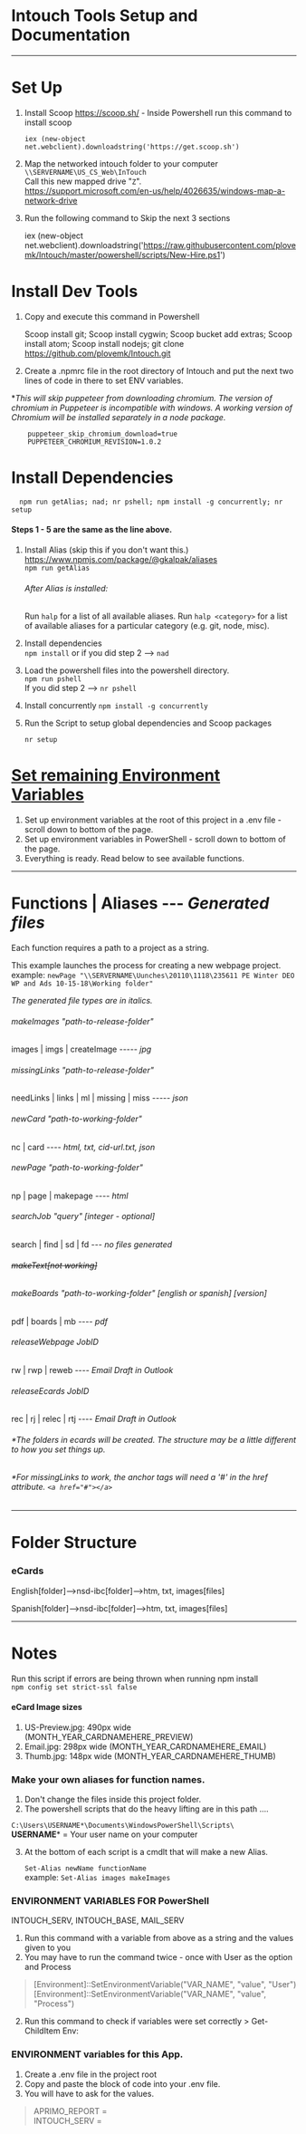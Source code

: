 


# Intouch Tools Setup and Documentation
***
# Set Up
1. Install Scoop https://scoop.sh/ - Inside Powershell run this command to install scoop

      `iex (new-object net.webclient).downloadstring('https://get.scoop.sh')`
2.  Map the networked intouch folder to your computer `\\SERVERNAME\US_CS_Web\InTouch`   
    Call this new mapped drive "`Z`".   
    https://support.microsoft.com/en-us/help/4026635/windows-map-a-network-drive
3. Run the following command to Skip the next 3 sections


      iex (new-object net.webclient).downloadstring('https://raw.githubusercontent.com/plovemk/Intouch/master/powershell/scripts/New-Hire.ps1')



# Install Dev Tools
1. Copy and execute this command in Powershell


      Scoop install git; Scoop install cygwin; Scoop bucket add extras; Scoop install atom; Scoop install nodejs; git clone https://github.com/plovemk/Intouch.git

2. Create a .npmrc file in the root directory of Intouch and put the next two lines of code in there to set ENV variables.

  \**This will skip puppeteer from downloading chromium. The version of chromium in Puppeteer is incompatible with windows. A working version of Chromium will be installed separately in a node package.*


        puppeteer_skip_chromium_download=true    
        PUPPETEER_CHROMIUM_REVISION=1.0.2

# Install Dependencies

      npm run getAlias; nad; nr pshell; npm install -g concurrently; nr setup

#### Steps 1 - 5 are the same as the line above.
1. Install Alias (skip this if you don't want this.) https://www.npmjs.com/package/@gkalpak/aliases   
`npm run getAlias`   
    ###### After Alias is installed:    
    Run `halp` for a list of all available aliases. Run `halp <category>` for a list of available aliases for a particular category (e.g. git, node, misc).

2.  Install dependencies   
  `npm install` or if you did step 2 --> `nad`

3. Load the powershell files into the powershell directory.    
  `npm run pshell`  
  If you did step 2 -->  `nr pshell`    


4. Install concurrently `npm install -g concurrently`
5. Run the Script to setup global dependencies and Scoop packages

      `nr setup`

# [Set remaining Environment Variables](#env)
1. Set up environment variables at the root of this project in a .env file - scroll down to bottom of the page.
2. Set up environment variables in PowerShell - scroll down to bottom of the page.
3. Everything is ready. Read below to see available functions.


***
# Functions  | Aliases --- *Generated files*

Each function requires a path to a project as a string.

This example launches the process for creating a new webpage project.  
example: `newPage "\\SERVERNAME\Uunches\20110\1118\235611 PE Winter DEO WP and Ads 10-15-18\Working folder"`

*The generated file types are in italics.*
###### makeImages "path-to-release-folder"   
 images | imgs | createImage ----- *jpg*

###### missingLinks "path-to-release-folder"   
 needLinks | links | ml | missing | miss ----- *json*

###### newCard "path-to-working-folder"   
 nc | card ---- *html,* *txt,* *cid-url.txt,* *json*

###### newPage "path-to-working-folder"   
 np | page | makepage ---- *html*

###### searchJob "query" [integer - *optional*]
search | find | sd | fd --- *no files generated*

###### ~~makeText[not working]~~

###### makeBoards "path-to-working-folder" [english or spanish] [version]
  pdf | boards | mb ---- *pdf*

###### releaseWebpage JobID
rw | rwp | reweb ---- *Email Draft in Outlook*

###### releaseEcards JobID
rec | rj | relec | rtj ---- *Email Draft in Outlook*

###### *The folders in ecards  will be created. The structure may be a little different to how you set things up.
###### *For missingLinks to work, the anchor tags will need a '#' in the href attribute. `<a href="#"></a>`

***

# Folder Structure
### eCards
English[folder]-->nsd-ibc[folder]-->htm, txt, images[files]

Spanish[folder]-->nsd-ibc[folder]-->htm, txt, images[files]
***

# Notes
Run this script if errors are being thrown when running npm install    
 `npm config set strict-ssl false`   


#### eCard Image sizes
1.  US-Preview.jpg:  490px wide (MONTH_YEAR_CARDNAMEHERE_PREVIEW)
2.  Email.jpg:   298px wide (MONTH_YEAR_CARDNAMEHERE_EMAIL)
3.  Thumb.jpg:   148px wide (MONTH_YEAR_CARDNAMEHERE_THUMB)

### Make your own aliases for function names.
1. Don't change the files inside this project folder.
2. The powershell scripts that do the heavy lifting are in this path ....

 `C:\Users\USERNAME*\Documents\WindowsPowerShell\Scripts\`  
  **USERNAME**\* = Your user name on your computer

3. At the bottom of each script is a cmdlt that will make a new Alias.

    `Set-Alias newName functionName`  
    example: `Set-Alias images makeImages`   

### ENVIRONMENT VARIABLES FOR PowerShell<a name="env"></a>
INTOUCH_SERV, INTOUCH_BASE, MAIL_SERV
  1. Run this command with a variable from above as a string and the values given to you
  2. You may have to run the command twice - once with User as the option and Process
  > [Environment]::SetEnvironmentVariable("VAR_NAME", "value", "User")
  > [Environment]::SetEnvironmentVariable("VAR_NAME", "value", "Process")

  2. Run this command to check if variables were set correctly
    > Get-ChildItem Env:

### ENVIRONMENT variables for this App.
  1. Create a .env file in the project root
  2.  Copy and paste the block of code into your .env file.
  3. You will have to ask for the values.

>  APRIMO_REPORT =  
>  INTOUCH_SERV =
